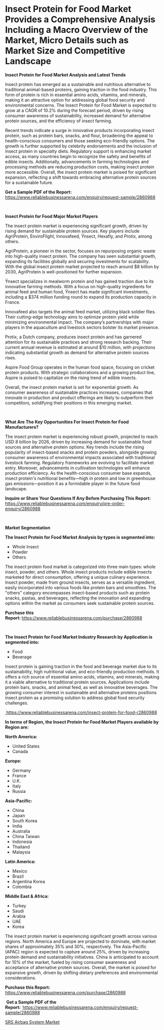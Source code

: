 <p><h1>Insect Protein for Food Market Provides a Comprehensive Analysis Including a Macro Overview of the Market, Micro Details such as Market Size and Competitive Landscape</h1></p><p><strong>Insect Protein for Food Market Analysis and Latest Trends</strong></p>
<p><p>Insect protein has emerged as a sustainable and nutritious alternative to traditional animal-based proteins, gaining traction in the food industry. This form of protein is rich in essential amino acids, vitamins, and minerals, making it an attractive option for addressing global food security and environmental concerns. The Insect Protein for Food Market is expected to grow at a CAGR of 10.2% during the forecast period, driven by rising consumer awareness of sustainability, increased demand for alternative protein sources, and the efficiency of insect farming.</p><p>Recent trends indicate a surge in innovative products incorporating insect protein, such as protein bars, snacks, and flour, broadening the appeal to health-conscious consumers and those seeking eco-friendly options. The growth is further supported by celebrity endorsements and the inclusion of insect protein in specialty diets. Regulatory support is enhancing market access, as many countries begin to recognize the safety and benefits of edible insects. Additionally, advancements in farming technologies and processing methods are reducing production costs, making insect protein more accessible. Overall, the insect protein market is poised for significant expansion, reflecting a shift towards embracing alternative protein sources for a sustainable future.</p></p>
<p><strong>Get a Sample PDF of the Report:&nbsp;</strong> <a href="https://www.reliablebusinessarena.com/enquiry/request-sample/2860988?utm_campaign=2793&utm_medium=2&utm_source=Github&utm_content=ia&utm_term=12032025&utm_id=insect-protein-for-food">https://www.reliablebusinessarena.com/enquiry/request-sample/2860988</a></p>
<p>&nbsp;</p>
<p><strong>Insect Protein for Food Major Market Players</strong></p>
<p><p>The insect protein market is experiencing significant growth, driven by rising demand for sustainable protein sources. Key players include AgriProtein, EnviroFlight, Innovafeed, Ÿnsect, Hexafly, and Protix, among others.</p><p>AgriProtein, a pioneer in the sector, focuses on repurposing organic waste into high-quality insect protein. The company has seen substantial growth, expanding its facilities globally and securing investments for scalability. With the global insect protein market projected to reach around $8 billion by 2030, AgriProtein is well-positioned for further expansion.</p><p>Ÿnsect specializes in mealworm protein and has gained traction due to its innovative farming methods. With a focus on high-quality ingredients for animal feed and human food, Ÿnsect has made significant investments, including a $374 million funding round to expand its production capacity in France.</p><p>Innovafeed also targets the animal feed market, utilizing black soldier flies. Their cutting-edge technology aims to optimize protein yield while minimizing environmental impact. The company’s partnerships with major players in the aquaculture and livestock sectors bolster its market presence.</p><p>Protix, a Dutch company, produces insect protein and has garnered attention for its sustainable practices and strong research backing. Their current annual revenue is estimated at around $10 million, with projections indicating substantial growth as demand for alternative protein sources rises.</p><p>Aspire Food Group operates in the human food space, focusing on cricket protein products. With strategic collaborations and a growing product line, Aspire is poised to capitalize on the rising trend of edible insects.</p><p>Overall, the insect protein market is set for exponential growth. As consumer awareness of sustainable practices increases, companies that innovate in production and product offerings are likely to outperform their competitors, solidifying their positions in this emerging market.</p></p>
<p>&nbsp;</p>
<p><strong>What Are The Key Opportunities For Insect Protein for Food Manufacturers?</strong></p>
<p><p>The insect protein market is experiencing robust growth, projected to reach USD 8 billion by 2026, driven by increasing demand for sustainable food sources and alternative protein options. Key trends include the rising popularity of insect-based snacks and protein powders, alongside growing consumer awareness of environmental impacts associated with traditional livestock farming. Regulatory frameworks are evolving to facilitate market entry. Moreover, advancements in cultivation technologies will enhance production efficiency. As the health-conscious consumer base expands, insect protein's nutritional benefits—high in protein and low in greenhouse gas emissions—position it as a formidable player in the future food landscape.</p></p>
<p><strong>Inquire or Share Your Questions If Any Before Purchasing This Report:</strong> <a href="https://www.reliablebusinessarena.com/enquiry/pre-order-enquiry/2860988?utm_campaign=2793&utm_medium=2&utm_source=Github&utm_content=ia&utm_term=12032025&utm_id=insect-protein-for-food">https://www.reliablebusinessarena.com/enquiry/pre-order-enquiry/2860988</a></p>
<p>&nbsp;</p>
<p><strong>Market Segmentation</strong></p>
<p><strong>The Insect Protein for Food Market Analysis by types is segmented into:</strong></p>
<p><ul><li>Whole Insect</li><li>Powder</li><li>Others</li></ul></p>
<p><p>The insect protein food market is categorized into three main types: whole insect, powder, and others. Whole insect products include edible insects marketed for direct consumption, offering a unique culinary experience. Insect powder, made from ground insects, serves as a versatile ingredient, easily incorporated into various foods like protein bars and smoothies. The "others" category encompasses insect-based products such as protein snacks, pastas, and beverages, reflecting the innovation and expanding options within the market as consumers seek sustainable protein sources.</p></p>
<p><strong>Purchase this Report:&nbsp;</strong><a href="https://www.reliablebusinessarena.com/purchase/2860988?utm_campaign=2793&utm_medium=2&utm_source=Github&utm_content=ia&utm_term=12032025&utm_id=insect-protein-for-food">https://www.reliablebusinessarena.com/purchase/2860988</a></p>
<p>&nbsp;</p>
<p><strong>The Insect Protein for Food Market Industry Research by Application is segmented into:</strong></p>
<p><ul><li>Food</li><li>Beverage</li></ul></p>
<p><p>Insect protein is gaining traction in the food and beverage market due to its sustainability, high nutritional value, and eco-friendly production methods. It offers a rich source of essential amino acids, vitamins, and minerals, making it a viable alternative to traditional protein sources. Applications include protein bars, snacks, and animal feed, as well as innovative beverages. The growing consumer interest in sustainable and alternative proteins positions insect protein as a promising solution to address global food security challenges.</p></p>
<p><a href="https://www.reliablebusinessarena.com/insect-protein-for-food-r2860988?utm_campaign=2793&utm_medium=2&utm_source=Github&utm_content=ia&utm_term=12032025&utm_id=insect-protein-for-food">&nbsp;https://www.reliablebusinessarena.com/insect-protein-for-food-r2860988</a></p>
<p><strong>In terms of Region, the Insect Protein for Food Market Players available by Region are:</strong></p>
<p>
    <p> <strong> North America: </strong>
        <ul>
            <li>United States</li>
            <li>Canada</li>
        </ul>
        </p> 
    <p> <strong> Europe: </strong>
        <ul>
            <li>Germany</li>
            <li>France</li>
            <li>U.K.</li>
            <li>Italy</li>
            <li>Russia</li>
        </ul>
        </p> 
    <p> <strong> Asia-Pacific: </strong>
        <ul>
            <li>China</li>
            <li>Japan</li>
            <li>South Korea</li>
            <li>India</li>
            <li>Australia</li>
            <li>China Taiwan</li>
            <li>Indonesia</li>
            <li>Thailand</li>
            <li>Malaysia</li>
        </ul>
        </p> 
    <p> <strong> Latin America: </strong>
        <ul>
            <li>Mexico</li>
            <li>Brazil</li>
            <li>Argentina Korea</li>
            <li>Colombia</li>
        </ul>
        </p> 
    <p> <strong> Middle East & Africa: </strong>
        <ul>
            <li>Turkey</li>
            <li>Saudi</li>
            <li>Arabia</li>
            <li>UAE</li>
            <li>Korea</li>
        </ul>
    </p>
    </p>
<p><p>The insect protein market is experiencing significant growth across various regions. North America and Europe are projected to dominate, with market shares of approximately 35% and 30%, respectively. The Asia-Pacific (APAC) region is expected to capture around 25%, driven by increasing protein demand and sustainability initiatives. China is anticipated to account for 10% of the market, fueled by rising consumer awareness and acceptance of alternative protein sources. Overall, the market is poised for expansive growth, driven by shifting dietary preferences and environmental considerations.</p></p>
<p><strong>Purchase this Report: </strong><a href="https://www.reliablebusinessarena.com/purchase/2860988?utm_campaign=2793&utm_medium=2&utm_source=Github&utm_content=ia&utm_term=12032025&utm_id=insect-protein-for-food">https://www.reliablebusinessarena.com/purchase/2860988</a></p>
<p>&nbsp;<strong>Get a Sample PDF of the Report:&nbsp;&nbsp;</strong><a href="https://www.reliablebusinessarena.com/enquiry/request-sample/2860988?utm_campaign=2793&utm_medium=2&utm_source=Github&utm_content=ia&utm_term=12032025&utm_id=insect-protein-for-food">https://www.reliablebusinessarena.com/enquiry/request-sample/2860988</a></p>
<p><strong></strong></p>
<p><p><a href="https://github.com/tselahiara/Market-Research-Report-List-1/blob/main/srs-airbag-system-market.md?utm_campaign=2793&utm_medium=2&utm_source=Github&utm_content=ia&utm_term=12032025&utm_id=insect-protein-for-food">SRS Airbag System Market</a></p></p>